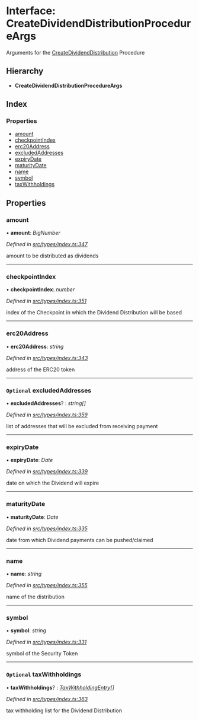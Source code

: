 # Interface: CreateDividendDistributionProcedureArgs

Arguments for the [CreateDividendDistribution](../enums/_types_index_.proceduretype.md#createdividenddistribution) Procedure

## Hierarchy

- **CreateDividendDistributionProcedureArgs**

## Index

### Properties

- [amount](_types_index_.createdividenddistributionprocedureargs.md#amount)
- [checkpointIndex](_types_index_.createdividenddistributionprocedureargs.md#checkpointindex)
- [erc20Address](_types_index_.createdividenddistributionprocedureargs.md#erc20address)
- [excludedAddresses](_types_index_.createdividenddistributionprocedureargs.md#optional-excludedaddresses)
- [expiryDate](_types_index_.createdividenddistributionprocedureargs.md#expirydate)
- [maturityDate](_types_index_.createdividenddistributionprocedureargs.md#maturitydate)
- [name](_types_index_.createdividenddistributionprocedureargs.md#name)
- [symbol](_types_index_.createdividenddistributionprocedureargs.md#symbol)
- [taxWithholdings](_types_index_.createdividenddistributionprocedureargs.md#optional-taxwithholdings)

## Properties

### amount

• **amount**: _BigNumber_

_Defined in [src/types/index.ts:347](https://github.com/PolymathNetwork/polymath-sdk/blob/d34930f/src/types/index.ts#L347)_

amount to be distributed as dividends

---

### checkpointIndex

• **checkpointIndex**: _number_

_Defined in [src/types/index.ts:351](https://github.com/PolymathNetwork/polymath-sdk/blob/d34930f/src/types/index.ts#L351)_

index of the Checkpoint in which the Dividend Distribution will be based

---

### erc20Address

• **erc20Address**: _string_

_Defined in [src/types/index.ts:343](https://github.com/PolymathNetwork/polymath-sdk/blob/d34930f/src/types/index.ts#L343)_

address of the ERC20 token

---

### `Optional` excludedAddresses

• **excludedAddresses**? : _string[]_

_Defined in [src/types/index.ts:359](https://github.com/PolymathNetwork/polymath-sdk/blob/d34930f/src/types/index.ts#L359)_

list of addresses that will be excluded from receiving payment

---

### expiryDate

• **expiryDate**: _Date_

_Defined in [src/types/index.ts:339](https://github.com/PolymathNetwork/polymath-sdk/blob/d34930f/src/types/index.ts#L339)_

date on which the Dividend will expire

---

### maturityDate

• **maturityDate**: _Date_

_Defined in [src/types/index.ts:335](https://github.com/PolymathNetwork/polymath-sdk/blob/d34930f/src/types/index.ts#L335)_

date from which Dividend payments can be pushed/claimed

---

### name

• **name**: _string_

_Defined in [src/types/index.ts:355](https://github.com/PolymathNetwork/polymath-sdk/blob/d34930f/src/types/index.ts#L355)_

name of the distribution

---

### symbol

• **symbol**: _string_

_Defined in [src/types/index.ts:331](https://github.com/PolymathNetwork/polymath-sdk/blob/d34930f/src/types/index.ts#L331)_

symbol of the Security Token

---

### `Optional` taxWithholdings

• **taxWithholdings**? : _[TaxWithholdingEntry](_types_index_.taxwithholdingentry.md)[]_

_Defined in [src/types/index.ts:363](https://github.com/PolymathNetwork/polymath-sdk/blob/d34930f/src/types/index.ts#L363)_

tax withholding list for the Dividend Distribution
